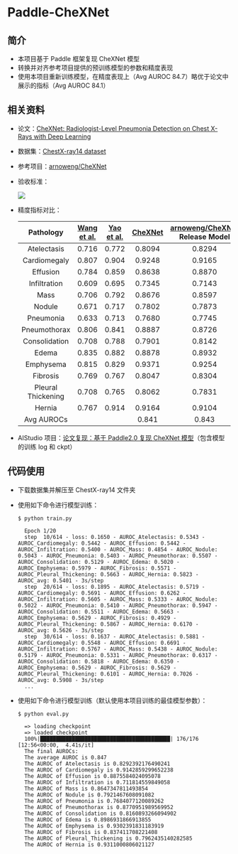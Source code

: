 # Paddle-CheXNet
## 简介
* 本项目基于 Paddle 框架复现 CheXNet 模型
* 转换并对齐参考项目提供的预训练模型的参数和精度表现
* 使用本项目重新训练模型，在精度表现上（Avg AUROC 84.7）略优于论文中展示的指标（Avg AUROC 84.1）

## 相关资料
* 论文：[CheXNet: Radiologist-Level Pneumonia Detection on Chest X-Rays with Deep Learning](https://arxiv.org/pdf/1711.05225.pdf)

* 数据集：[ChestX-ray14 dataset](https://nihcc.app.box.com/v/ChestXray-NIHCC/folder/37178474737)

* 参考项目：[arnoweng/CheXNet](https://github.com/arnoweng/CheXNet)

* 验收标准：

    ![](https://ai-studio-static-online.cdn.bcebos.com/5a72294f67f74fdfac3cceced5eb767ca6d75a41d41045608433e6be40a04502)

* 精度指标对比：

    |     Pathology      | [Wang et al.](https://arxiv.org/abs/1705.02315) | [Yao et al.](https://arxiv.org/abs/1710.10501) | [CheXNet](https://arxiv.org/abs/1711.05225) | [arnoweng/CheXNet](https://github.com/arnoweng/CheXNet) Release Model  | [arnoweng/CheXNet](https://github.com/arnoweng/CheXNet) Improved Model | Paddle-CheXNet | 
    | :----------------: | :--------------------------------------: | :--------------------------------------: | :--------------------------------------: | :---------------------: | :----------------: | :----------------: |
    |    Atelectasis     |                  0.716                   |                  0.772                   |                  0.8094                  |         0.8294          |       0.8311       | 0.8292 |
    |    Cardiomegaly    |                  0.807                   |                  0.904                   |                  0.9248                  |         0.9165          |       0.9220       | 0.9143 |
    |      Effusion      |                  0.784                   |                  0.859                   |                  0.8638                  |         0.8870          |       0.8891       | 0.8876 |
    |    Infiltration    |                  0.609                   |                  0.695                   |                  0.7345                  |         0.7143          |       0.7146       | 0.7118 |
    |        Mass        |                  0.706                   |                  0.792                   |                  0.8676                  |         0.8597          |       0.8627       | 0.8647 |
    |       Nodule       |                  0.671                   |                  0.717                   |                  0.7802                  |         0.7873          |       0.7883       | 0.7921 |
    |     Pneumonia      |                  0.633                   |                  0.713                   |                  0.7680                  |         0.7745          |       0.7820       | 0.7684 |
    |    Pneumothorax    |                  0.806                   |                  0.841                   |                  0.8887                  |         0.8726          |       0.8844       | 0.8771 |
    |   Consolidation    |                  0.708                   |                  0.788                   |                  0.7901                  |         0.8142          |       0.8148       | 0.8161 |
    |       Edema        |                  0.835                   |                  0.882                   |                  0.8878                  |         0.8932          |       0.8992       | 0.8987 |
    |     Emphysema      |                  0.815                   |                  0.829                   |                  0.9371                  |         0.9254          |       0.9343       | 0.9302 |
    |      Fibrosis      |                  0.769                   |                  0.767                   |                  0.8047                  |         0.8304          |       0.8385       | 0.8374 |
    | Pleural Thickening |                  0.708                   |                  0.765                   |                  0.8062                  |         0.7831          |       0.7914       | 0.7962 |
    |       Hernia       |                  0.767                   |                  0.914                   |                  0.9164                  |         0.9104          |       0.9206       | 0.9311 |
    | Avg AUROCs | | | 0.841 | 0.843 | 0.848 | 0.847 |

* AIStudio 项目：[论文复现：基于 Paddle2.0 复现 CheXNet 模型](https://aistudio.baidu.com/aistudio/projectdetail/2264427)（包含模型的训练 log 和 ckpt）

## 代码使用
* 下载数据集并解压至 ChestX-ray14 文件夹
* 使用如下命令进行模型训练：

    ```
    $ python train.py
    ```
        Epoch 1/20
        step  10/614 - loss: 0.1650 - AUROC_Atelectasis: 0.5343 - AUROC_Cardiomegaly: 0.5442 - AUROC_Effusion: 0.5442 - AUROC_Infiltration: 0.5400 - AUROC_Mass: 0.4854 - AUROC_Nodule: 0.5043 - AUROC_Pneumonia: 0.5403 - AUROC_Pneumothorax: 0.5507 - AUROC_Consolidation: 0.5129 - AUROC_Edema: 0.5020 - AUROC_Emphysema: 0.5979 - AUROC_Fibrosis: 0.5571 - AUROC_Pleural_Thickening: 0.5663 - AUROC_Hernia: 0.5823 - AUROC_avg: 0.5401 - 3s/step
        step  20/614 - loss: 0.1895 - AUROC_Atelectasis: 0.5719 - AUROC_Cardiomegaly: 0.5691 - AUROC_Effusion: 0.6262 - AUROC_Infiltration: 0.5605 - AUROC_Mass: 0.5333 - AUROC_Nodule: 0.5022 - AUROC_Pneumonia: 0.5410 - AUROC_Pneumothorax: 0.5947 - AUROC_Consolidation: 0.5511 - AUROC_Edema: 0.5663 - AUROC_Emphysema: 0.5629 - AUROC_Fibrosis: 0.4929 - AUROC_Pleural_Thickening: 0.5867 - AUROC_Hernia: 0.6170 - AUROC_avg: 0.5626 - 3s/step
        step  30/614 - loss: 0.1637 - AUROC_Atelectasis: 0.5881 - AUROC_Cardiomegaly: 0.5548 - AUROC_Effusion: 0.6691 - AUROC_Infiltration: 0.5767 - AUROC_Mass: 0.5438 - AUROC_Nodule: 0.5179 - AUROC_Pneumonia: 0.5331 - AUROC_Pneumothorax: 0.6317 - AUROC_Consolidation: 0.5818 - AUROC_Edema: 0.6350 - AUROC_Emphysema: 0.5629 - AUROC_Fibrosis: 0.5629 - AUROC_Pleural_Thickening: 0.6101 - AUROC_Hernia: 0.7026 - AUROC_avg: 0.5908 - 3s/step
        ...

* 使用如下命令进行模型训练（默认使用本项目训练的最佳模型参数）：

    ```
    $ python eval.py
    ```
        => loading checkpoint
        => loaded checkpoint
        100%|█████████████████████████████████████████| 176/176 [12:56<00:00,  4.41s/it]
        The final AUROCs: 
        The average AUROC is 0.847
        The AUROC of Atelectasis is 0.8292392176490241
        The AUROC of Cardiomegaly is 0.9142859299652238
        The AUROC of Effusion is 0.8875584024095078
        The AUROC of Infiltration is 0.711814559849058
        The AUROC of Mass is 0.8647347811493854
        The AUROC of Nodule is 0.7921467608091082
        The AUROC of Pneumonia is 0.7684077120089262
        The AUROC of Pneumothorax is 0.8770951989569952
        The AUROC of Consolidation is 0.8160893266094902
        The AUROC of Edema is 0.8986931866913855
        The AUROC of Emphysema is 0.9302391831183919
        The AUROC of Fibrosis is 0.837411708221408
        The AUROC of Pleural_Thickening is 0.7962435140282585
        The AUROC of Hernia is 0.9311000806021127